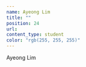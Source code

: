 ```yaml
---
name: Ayeong Lim
title: ""
position: 24
url:
content_type: student
color: "rgb(255, 255, 255)"
---
```


Ayeong Lim
